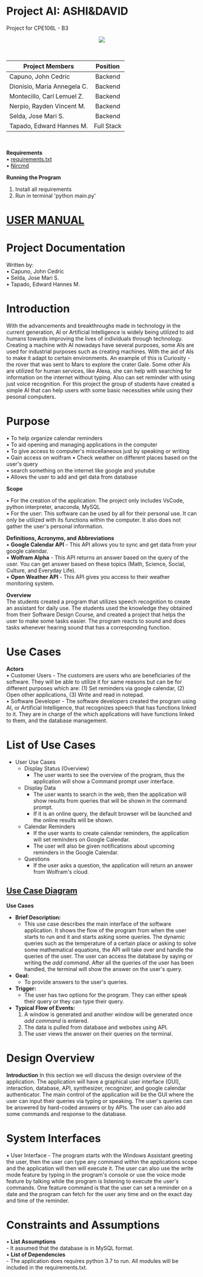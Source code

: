 # Project AI: ASHI&DAVID
Project for CPE106L - B3  
  
<p align="center">
  <img width="max" height="max" src="/Imgs/project_ai.png">
</p>
 
<br />

 | Project Members | Position |
| --- | :---: |
| Capuno, John Cedric | Backend |
| Dionisio, Maria Annegela C. | Backend | 
| Montecillo, Carl Lemuel Z. | Backend |
| Nerpio, Rayden Vincent M. | Backend |
| Selda, Jose Mari S. | Backend |
| Tapado, Edward Hannes M. | Full Stack |
 
<br />

**Requirements**  
• [requirements.txt](requirements.txt)  
• [Nircmd](https://www.nirsoft.net/utils/nircmd.html)  


**Running the Program**  
1. Install all requirements
2. Run in terminal 'python main.py'  

# [USER MANUAL](https://bit.ly/3f8Yuav)

# Project Documentation
Written by:  
• Capuno, John Cedric  
• Selda, Jose Mari S.  
• Tapado, Edward Hannes M.  

# Introduction
  With the advancements and breakthroughs made in technology in the current generation, AI or Artificial Intelligence is widely being utilized to aid humans towards improving the lives of individuals through technology. Creating a machine with AI nowadays have several purposes, some AIs are used for industrial purposes such as creating machines. With the aid of AIs to make it adapt to certain environments. An example of this is Curiosity - the rover that was sent to Mars to explore the crater Gale. Some other AIs are utilized for human services, like Alexa, she can help with searching for information on the internet without typing. Also can set reminder with using just voice recognition. For this project the group of students have created a simple AI that can help users with some basic necessities while using their pesonal computers.  
  
# Purpose  
• To help organize calendar reminders    
• To aid opening and managing applications in the computer  
• To give access to computer's miscellaneous just by speaking or writing  
• Gain access on wolfram 
• Check weather on different places based on the user's query  
• search something on the internet like google and youtube  
• Allows the user to add and get data from database  

**Scope**
  
  • For the creation of the application: The project only includes VsCode, python interpreter, anaconda, MySQL  
  • For the user: This software can be used by all for their personal use. It can only be utilized with its functions within the computer. It also does not gather the user's personal information.  
  
**Definitions, Acronyms, and Abbreviations**  
• **Google Calendar API** - This API allows you to sync and get data from your google calendar.  
• **Wolfram Alpha**  - This API returns an answer based on the query of the user. You can get answer based on these topics (Math, Science, Social, Culture, and Everyday Life).  
• **Open Weather API** - This API gives you access to their weather monitoring system.  


**Overview**  
  The students created a program that utilizes speech recognition to create an assistant for daily use. The students used the knowledge they obtained from their Software Design Course, and created a project that helps the user to make some tasks easier. The program reacts to sound and does tasks whenever hearing sound that has a corresponding function.
# Use Cases #  

**Actors**  
    • Customer Users - The customers are users who are beneficiaries of the software. They will be able to utilize it for same reasons but can be for different purposes which are: (1) Set reminders via google calendar, (2) Open other applications, (3) Write and read in notepad.   
    • Software Developer -  The software developers created the program using AI, or Artificial Intelligence, that recognizes speech that has functions linked to it. They are in charge of the which applications will have functions linked to them, and the database management. 
  
# List of Use Cases #  
  - User Use Cases
    - Display Status (Overview)
      - The user wants to see the overview of the program, thus the application will show a Command prompt user interface.
    - Display Data 
      - The user wants to search in the web, then the application will show results from queries that will be shown in the command prompt. 
      - If it is an online query, the default browser will be launched and the online results will be shown.
    - Calendar Reminders
      - If the user wants to create calendar reminders, the application will set reminders on Google Calendar. 
      - The user will also be given notifications about upcoming reminders in the Google Calendar.
    - Questions
      - If the user asks a question, the application will return an answer from Wolfram's cloud.
  
## [Use Case Diagram](https://mymailmapuaedu-my.sharepoint.com/:i:/g/personal/etapado_mymail_mapua_edu_ph/EZFgzrJYj39Fqg-DOBc3icoBbtX4C912Nm1-XUPrqL06bQ?e=m9TvNb)  

**Use Cases**  
  - **Brief Description:**  
      - This use case describes the main interface of the software application. It shows the flow of the program from when the user starts to run and it and starts asking some queries. The dynamic queries such as the temperature of a certain place or asking to solve some mathematical equations, the API will take over and handle the queries of the user. The user can access the database by saying or writing the *add command*. After all the queries of the user has been handled, the terminal will show the answer on the user's query.  
  - **Goal:**  
      - To provide answers to the user's queries.  
  - **Trigger:**  
      - The user has two options for the program. They can either speak their query or they can type their query.
  - **Typical Flow of Events:**  
      1. A window is generated and another window will be generated once *add command* is entered.
      2. The data is pulled from database and websites using API.
      3. The user views the answer on their queries on the terminal.
# Design Overview

**Introduction**
In this section we will discuss the design overview of the application. The application will have a graphical user interface (GUI), interaction, database, API, synthesizer, recognizer, and google calendar authenticator. The main control of the application will be the GUI where the user can input their queries via typing or speaking. The user's queries can be answered by hard-coded answers or by APIs. The user can also add some commands and response to the database.  

# System Interfaces #   
• User Interface - The program starts with the Windows Assistant greeting the user, then the user can type any command within the applications scope and the application will then will execute it. The user can also use the write mode feature by typing in the program's console or use the voice mode feature by talking while the program is listening to execute the user's commands. One feature command is that the user can set a reminder on a date and the program can fetch for the user any time and on the exact day and time of the reminder.  

# Constraints and Assumptions #  
• **List Assumptions**  
    - It assumed that the database is in MySQL format.  
• **List of Dependencies**  
    - The application does requires python 3.7 to run. All modules will be included in the requirements.txt.  

</br>  

